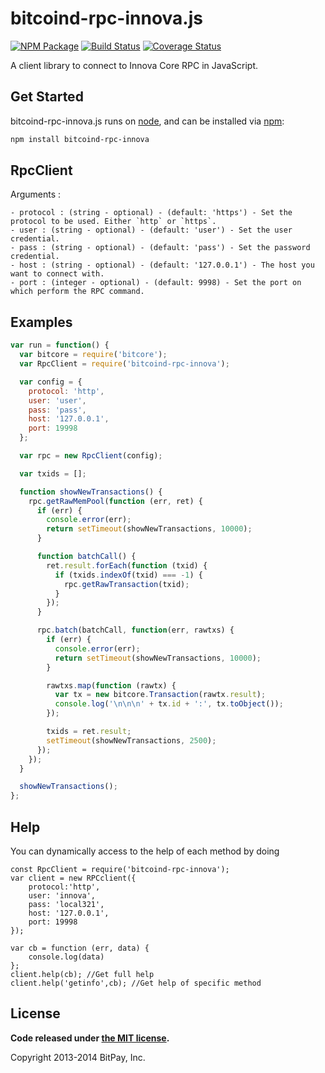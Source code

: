 bitcoind-rpc-innova.js
===============

[![NPM Package](https://img.shields.io/npm/v/bitcoind-rpc-innova.svg?style=flat-square)](https://www.npmjs.org/package/bitcoind-rpc-innova)
[![Build Status](https://img.shields.io/travis/innovacoin/bitcoind-rpc-innova.svg?branch=master&style=flat-square)](https://travis-ci.org/innovacoin/bitcoind-rpc-innova)
[![Coverage Status](https://img.shields.io/coveralls/innovacoin/bitcoind-rpc-innova.svg?style=flat-square)](https://coveralls.io/r/innovacoin/bitcoind-rpc-innova?branch=master)

A client library to connect to Innova Core RPC in JavaScript.

## Get Started

bitcoind-rpc-innova.js runs on [node](http://nodejs.org/), and can be installed via [npm](https://npmjs.org/):

```bash
npm install bitcoind-rpc-innova
```

## RpcClient

Arguments :

	- protocol : (string - optional) - (default: 'https') - Set the protocol to be used. Either `http` or `https`.
	- user : (string - optional) - (default: 'user') - Set the user credential.
	- pass : (string - optional) - (default: 'pass') - Set the password credential.
	- host : (string - optional) - (default: '127.0.0.1') - The host you want to connect with.
	- port : (integer - optional) - (default: 9998) - Set the port on which perform the RPC command.

## Examples

```javascript
var run = function() {
  var bitcore = require('bitcore');
  var RpcClient = require('bitcoind-rpc-innova');

  var config = {
    protocol: 'http',
    user: 'user',
    pass: 'pass',
    host: '127.0.0.1',
    port: 19998
  };

  var rpc = new RpcClient(config);

  var txids = [];

  function showNewTransactions() {
    rpc.getRawMemPool(function (err, ret) {
      if (err) {
        console.error(err);
        return setTimeout(showNewTransactions, 10000);
      }

      function batchCall() {
        ret.result.forEach(function (txid) {
          if (txids.indexOf(txid) === -1) {
            rpc.getRawTransaction(txid);
          }
        });
      }

      rpc.batch(batchCall, function(err, rawtxs) {
        if (err) {
          console.error(err);
          return setTimeout(showNewTransactions, 10000);
        }

        rawtxs.map(function (rawtx) {
          var tx = new bitcore.Transaction(rawtx.result);
          console.log('\n\n\n' + tx.id + ':', tx.toObject());
        });

        txids = ret.result;
        setTimeout(showNewTransactions, 2500);
      });
    });
  }

  showNewTransactions();
};
```

## Help

You can dynamically access to the help of each method by doing
```
const RpcClient = require('bitcoind-rpc-innova');
var client = new RPCclient({
    protocol:'http',
    user: 'innova',
    pass: 'local321',
    host: '127.0.0.1',
    port: 19998
});

var cb = function (err, data) {
    console.log(data)
};
client.help(cb); //Get full help
client.help('getinfo',cb); //Get help of specific method
```
## License

**Code released under [the MIT license](https://github.com/bitpay/bitcore/blob/master/LICENSE).**

Copyright 2013-2014 BitPay, Inc.

